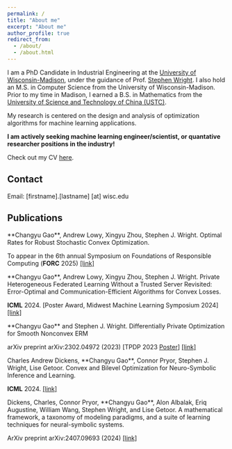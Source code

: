```yaml
---
permalink: /
title: "About me"
excerpt: "About me"
author_profile: true
redirect_from:
  - /about/
  - /about.html
---
```


I am a PhD Candidate in Industrial Engineering at the [University of Wisconsin-Madison](https://www.wisc.edu/), under the guidance of Prof. [Stephen Wright](http://pages.cs.wisc.edu/~swright/). I also hold an M.S. in Computer Science from the University of Wisconsin-Madison. Prior to my time in Madison, I earned a B.S. in Mathematics from the [University of Science and Technology of China (USTC)](https://en.ustc.edu.cn/).

My research is centered on the design and analysis of optimization algorithms for machine learning applications.

**I am actively seeking machine learning engineer/scientist, or quantative researcher positions in the industry!**

Check out my CV [here](/resume/resume.pdf).

## Contact

Email: [firstname].[lastname] [at] wisc.edu

## Publications

<div class="publication-item" markdown="1">
**Changyu Gao**, Andrew Lowy, Xingyu Zhou, Stephen J. Wright.
Optimal Rates for Robust Stochastic Convex Optimization.

To appear in the 6th annual Symposium on Foundations of Responsible
Computing (**FORC** 2025) [[link]](https://arxiv.org/abs/2412.11003)
</div>

<div class="publication-item" markdown="1">
**Changyu Gao**, Andrew Lowy, Xingyu Zhou, Stephen J. Wright. Private Heterogeneous Federated Learning Without a Trusted Server Revisited: Error-Optimal and Communication-Efficient Algorithms for Convex Losses.

**ICML** 2024. [Poster Award, Midwest Machine Learning Symposium 2024] [[link]](https://arxiv.org/abs/2407.09690)
</div>

<div class="publication-item" markdown="1">
**Changyu Gao** and Stephen J. Wright. Differentially Private Optimization for Smooth Nonconvex ERM

arXiv preprint arXiv:2302.04972 (2023) [TPDP 2023 [Poster](/files/DPOPT_tpdp_poster.pdf)] [[link]](https://arxiv.org/abs/2302.04972)
</div>

<div class="publication-item" markdown="1">
Charles Andrew Dickens, **Changyu Gao**, Connor Pryor, Stephen J. Wright, Lise Getoor.
Convex and Bilevel Optimization for Neuro-Symbolic Inference and Learning.

**ICML** 2024.
[[link]](https://arxiv.org/abs/2401.09651)
</div>

<div class="publication-item" markdown="1">
Dickens, Charles, Connor Pryor, **Changyu Gao**, Alon Albalak, Eriq Augustine, William Wang,
Stephen Wright, and Lise Getoor. A mathematical framework, a taxonomy of modeling paradigms, and
a suite of learning techniques for neural-symbolic systems.

ArXiv preprint arXiv:2407.09693 (2024) [[link]](https://arxiv.org/abs/2407.09693)
</div>